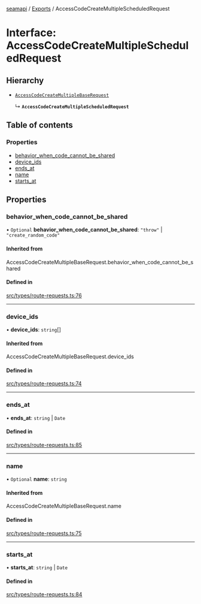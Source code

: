 [seamapi](../README.md) / [Exports](../modules.md) / AccessCodeCreateMultipleScheduledRequest

# Interface: AccessCodeCreateMultipleScheduledRequest

## Hierarchy

- [`AccessCodeCreateMultipleBaseRequest`](../modules.md#accesscodecreatemultiplebaserequest)

  ↳ **`AccessCodeCreateMultipleScheduledRequest`**

## Table of contents

### Properties

- [behavior\_when\_code\_cannot\_be\_shared](AccessCodeCreateMultipleScheduledRequest.md#behavior_when_code_cannot_be_shared)
- [device\_ids](AccessCodeCreateMultipleScheduledRequest.md#device_ids)
- [ends\_at](AccessCodeCreateMultipleScheduledRequest.md#ends_at)
- [name](AccessCodeCreateMultipleScheduledRequest.md#name)
- [starts\_at](AccessCodeCreateMultipleScheduledRequest.md#starts_at)

## Properties

### behavior\_when\_code\_cannot\_be\_shared

• `Optional` **behavior\_when\_code\_cannot\_be\_shared**: ``"throw"`` \| ``"create_random_code"``

#### Inherited from

AccessCodeCreateMultipleBaseRequest.behavior\_when\_code\_cannot\_be\_shared

#### Defined in

[src/types/route-requests.ts:76](https://github.com/seamapi/javascript/blob/main/src/types/route-requests.ts#L76)

___

### device\_ids

• **device\_ids**: `string`[]

#### Inherited from

AccessCodeCreateMultipleBaseRequest.device\_ids

#### Defined in

[src/types/route-requests.ts:74](https://github.com/seamapi/javascript/blob/main/src/types/route-requests.ts#L74)

___

### ends\_at

• **ends\_at**: `string` \| `Date`

#### Defined in

[src/types/route-requests.ts:85](https://github.com/seamapi/javascript/blob/main/src/types/route-requests.ts#L85)

___

### name

• `Optional` **name**: `string`

#### Inherited from

AccessCodeCreateMultipleBaseRequest.name

#### Defined in

[src/types/route-requests.ts:75](https://github.com/seamapi/javascript/blob/main/src/types/route-requests.ts#L75)

___

### starts\_at

• **starts\_at**: `string` \| `Date`

#### Defined in

[src/types/route-requests.ts:84](https://github.com/seamapi/javascript/blob/main/src/types/route-requests.ts#L84)
